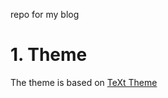 repo for my blog

# 1. Theme

The theme is based on [TeXt Theme](https://github.com/kitian616/jekyll-TeXt-theme)
